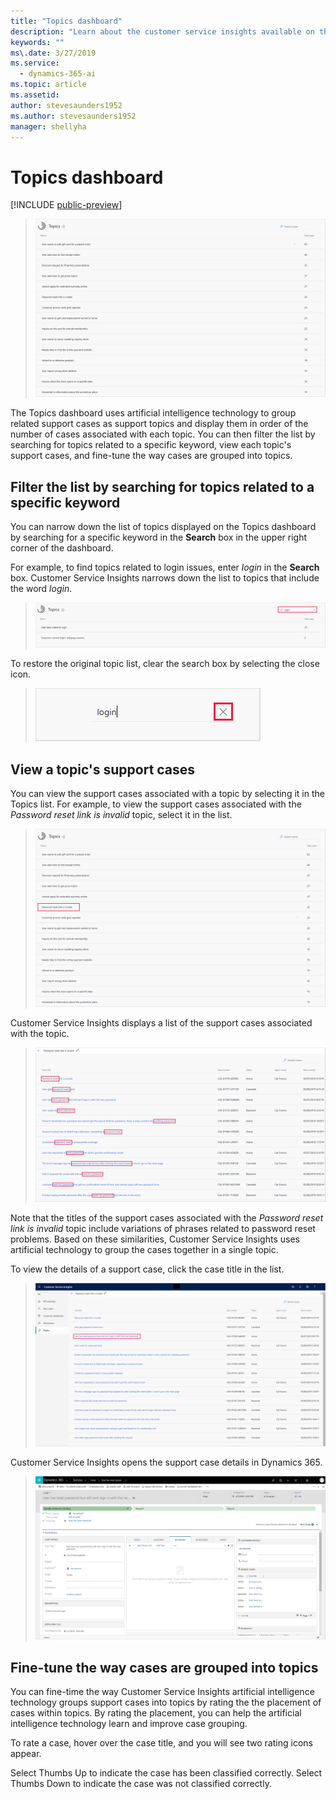 ```yaml
---
title: "Topics dashboard"
description: "Learn about the customer service insights available on the Topics dashboard​."
keywords: ""
ms\.date: 3/27/2019
ms.service:
  - dynamics-365-ai
ms.topic: article
ms.assetid: 
author: stevesaunders1952
ms.author: stevesaunders1952
manager: shellyha
---
```


# Topics dashboard

[!INCLUDE [public-preview](../includes/public-preview.md)]

> ![Topics dashboard](media/topics-dash.png)

The Topics dashboard uses artificial intelligence technology to group related support cases as support topics and display them in order of the number of cases associated with each topic. You can then filter the list by searching for topics related to a specific keyword, view each topic's support cases, and fine-tune the way cases are grouped into topics.

## Filter the list by searching for topics related to a specific keyword

You can narrow down the list of topics displayed on the Topics dashboard by searching for a specific keyword in the **Search** box in the upper right corner of the dashboard.

For example, to find topics related to login issues, enter *login* in the **Search** box. Customer Service Insights narrows down the list to topics that include the word *login*.

> ![Search box](media/search-box.png)

To restore the original topic list, clear the search box by selecting the close icon.

> ![Clear search](media/clear-search.png)

## View a topic's support cases

You can view the support cases associated with a topic by selecting it in the Topics list. For example, to view the support cases associated with the *Password reset link is invalid* topic, select it in the list.

> ![View cases](media/view-cases.png)

Customer Service Insights displays a list of the support cases associated with the topic.

> ![Cases list](media/cases-list.png)

Note that the titles of the support cases associated with the *Password reset link is invalid* topic include variations of phrases related to password reset problems. Based on these similarities, Customer Service Insights uses artificial technology to group the cases together in a single topic.

To view the details of a support case, click the case title in the list.

> ![View support details](media/view-support-details.png)

Customer Service Insights opens the support case details in Dynamics 365.

> ![Open support details](media/open-support-details.png)

## Fine-tune the way cases are grouped into topics

You can fine-time the way Customer Service Insights artificial intelligence technology groups support cases into topics by rating the the placement of cases within topics. By rating the placement, you can help the artificial intelligence technology learn and improve case grouping.

To rate a case, hover over the case title, and you will see two rating icons appear.

Select Thumbs Up to indicate the case has been classified correctly. Select Thumbs Down to indicate the case was not classified correctly.